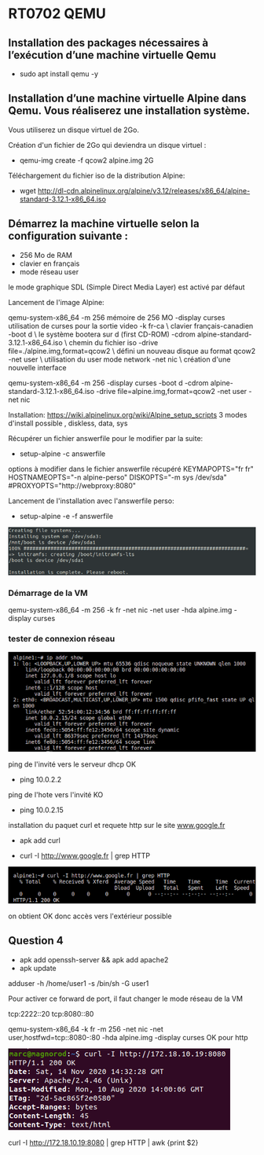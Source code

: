 # RT0702 QEMU

## Installation des packages nécessaires à l’exécution d’une machine virtuelle Qemu

* sudo apt install qemu -y

## Installation d’une machine virtuelle Alpine dans Qemu. Vous réaliserez une installation système.

Vous utiliserez un disque virtuel de 2Go.

Création d'un fichier de 2Go qui deviendra un disque virtuel :

* qemu-img create -f qcow2 alpine.img 2G

Téléchargement du fichier iso de la distribution Alpine:

* wget http://dl-cdn.alpinelinux.org/alpine/v3.12/releases/x86_64/alpine-standard-3.12.1-x86_64.iso


## Démarrez la machine virtuelle selon la configuration suivante :

* 256 Mo de RAM
* clavier en français
* mode réseau user


le mode graphique SDL (Simple Direct Media Layer) est activé par défaut

Lancement de l'image Alpine:


qemu-system-x86_64 
 -m 256  mémoire de 256 MO
 -display curses  utilisation de curses pour la sortie video
 -k fr-ca \ clavier français-canadien
 -boot d \ le système bootera sur d (first CD-ROM)
 -cdrom alpine-standard-3.12.1-x86_64.iso \ chemin du fichier iso
 -drive file=./alpine.img,format=qcow2 \ défini un nouveau disque au format qcow2
 -net user \ utilisation du user mode network
 -net nic \ création d'une nouvelle interface


qemu-system-x86_64 -m 256 -display curses -boot d -cdrom alpine-standard-3.12.1-x86_64.iso -drive file=alpine.img,format=qcow2 -net user -net nic

Installation:
https://wiki.alpinelinux.org/wiki/Alpine_setup_scripts
3 modes d'install possible , diskless, data, sys

Récupérer un fichier answerfile pour le modifier par la suite:
* setup-alpine -c answerfile


options à modifier dans le fichier answerfile récupéré
 KEYMAPOPTS="fr fr"
 HOSTNAMEOPTS="-n alpine-perso"
 DISKOPTS="-m sys /dev/sda"
 #PROXYOPTS="http://webproxy:8080"

Lancement de l'installation avec l'answerfile perso:
* setup-alpine -e -f answerfile


![](tp3-img/install-ok.png)



### Démarrage de la VM
qemu-system-x86_64 -m 256 -k fr -net nic -net user -hda alpine.img -display curses

### tester de connexion réseau


![](tp3-img/config-reseau.png)

ping de l'invité vers le serveur dhcp OK
* ping 10.0.2.2

ping de l'hote vers l'invité KO

* ping 10.0.2.15

installation du paquet curl et requete http sur le site www.google.fr

* apk add curl

* curl -I http://www.google.fr | grep HTTP 

![](tp3-img/http-ok.png)

on obtient OK donc accès vers l'extérieur possible 

## Question 4

* apk add openssh-server && apk add apache2
* apk update

adduser -h /home/user1 -s /bin/sh -G user1


Pour activer ce forward de port, il faut changer le mode réseau de la VM

tcp:2222::20
tcp:8080::80 

qemu-system-x86_64 -k fr -m 256 -net nic -net user,hostfwd=tcp::8080-:80  -hda alpine.img -display curses  OK pour http

![](tp3-img/http-ok-sc.png)

curl -I http://172.18.10.19:8080 | grep HTTP | awk {print $2}